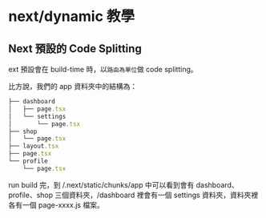 # next/dynamic 教學

## Next 預設的 Code Splitting

ext 預設會在 build-time 時，以`路由為單位`做 code splitting。

比方說，我們的 app 資料夾中的結構為：

```jsx title=""
├── dashboard
│   ├── page.tsx
│   └── settings
│       └── page.tsx
├── shop
│   └── page.tsx
├── layout.tsx
├── page.tsx
└── profile
    └── page.tsx
```

run build 完，到 /.next/static/chunks/app 中可以看到會有 dashboard、profile、shop 三個資料夾，/dashboard 裡會有一個 settings 資料夾，資料夾裡各有一個 page-xxxx.js 檔案。
